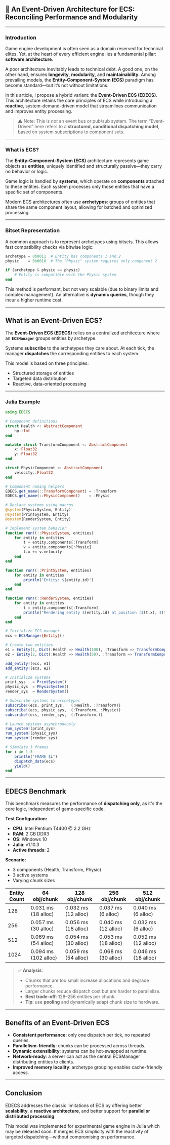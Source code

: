 ## 📄 **An Event-Driven Architecture for ECS: Reconciling Performance and Modularity**

---

### Introduction

Game engine development is often seen as a domain reserved for technical elites. Yet, at the heart of every efficient engine lies a fundamental pillar: **software architecture**.

A poor architecture inevitably leads to technical debt. A good one, on the other hand, ensures **longevity**, **modularity**, and **maintainability**. Among prevailing models, the **Entity-Component-System (ECS)** paradigm has become standard—but it’s not without limitations.

In this article, I propose a hybrid variant: the **Event-Driven ECS (EDECS)**. This architecture retains the core principles of ECS while introducing a **reactive**, system-demand-driven model that streamlines communication and improves entity processing.

> ⚠️ Note: This is *not* an event bus or pub/sub system. The term “Event-Driven” here refers to a **structured, conditional dispatching model**, based on system subscriptions to component sets.

---

### What is ECS?

The **Entity-Component-System (ECS)** architecture represents game objects as **entities**, uniquely identified and structurally passive—they carry no behavior or logic.

Game logic is handled by **systems**, which operate on **components** attached to these entities. Each system processes only those entities that have a specific set of components.

Modern ECS architectures often use **archetypes**: groups of entities that share the same component layout, allowing for batched and optimized processing.

---

### Bitset Representation

A common approach is to represent archetypes using bitsets. This allows fast compatibility checks via bitwise logic:

```julia
archetype = 0b0011  # Entity has components 1 and 2
physic    = 0b0010  # The "Physic" system requires only component 2

if (archetype & physic == physic)
    # Entity is compatible with the Physic system
end
```

This method is performant, but not very scalable (due to binary limits and complex management). An alternative is **dynamic queries**, though they incur a higher runtime cost.

---

## What is an Event-Driven ECS?

The **Event-Driven ECS (EDECS)** relies on a centralized architecture where an **`ECSManager`** groups entities by archetype.

Systems **subscribe** to the archetypes they care about. At each tick, the manager **dispatches** the corresponding entities to each system.

This model is based on three principles:

* Structured storage of entities
* Targeted data distribution
* Reactive, data-oriented processing

---

### Julia Example

```julia
using EDECS

# Component definitions
struct Health <: AbstractComponent
    hp::Int
end

mutable struct TransformComponent <: AbstractComponent
    x::Float32
    y::Float32
end

struct PhysicComponent <: AbstractComponent
    velocity::Float32
end

# Component naming helpers
EDECS.get_name(::TransformComponent) = :Transform
EDECS.get_name(::PhysicComponent)    = :Physic

# Declare systems using macros
@system(PhysicSystem, Entity)
@system(PrintSystem, Entity)
@system(RenderSystem, Entity)

# Implement system behavior
function run!(::PhysicSystem, entities)
    for entity in entities
        t = entity.components[:Transform]
        v = entity.components[:Physic]
        t.x += v.velocity
    end
end

function run!(::PrintSystem, entities)
    for entity in entities
        println("Entity: $(entity.id)")
    end
end

function run!(::RenderSystem, entities)
    for entity in entities
        t = entity.components[:Transform]
        println("Rendering entity $(entity.id) at position ($(t.x), $(t.y))")
    end
end

# Initialize ECS manager
ecs = ECSManager{Entity}()

# Create two entities
e1 = Entity(1, Dict(:Health => Health(100), :Transform => TransformComponent(1.0, 2.0)))
e2 = Entity(2, Dict(:Health => Health(50), :Transform => TransformComponent(-5.0, 0.0), :Physic => PhysicComponent(1.0)))

add_entity!(ecs, e1)
add_entity!(ecs, e2)

# Initialize systems
print_sys   = PrintSystem()
physic_sys  = PhysicSystem()
render_sys  = RenderSystem()

# Subscribe systems to archetypes
subscribe!(ecs, print_sys,   (:Health, :Transform))
subscribe!(ecs, physic_sys,  (:Transform, :Physic))
subscribe!(ecs, render_sys,  (:Transform,))

# Launch systems asynchronously
run_system!(print_sys)
run_system!(physic_sys)
run_system!(render_sys)

# Simulate 3 frames
for i in 1:3
    println("FRAME $i")
    dispatch_data(ecs)
    yield()
end
```

---

## EDECS Benchmark

This benchmark measures the performance of **dispatching only**, as it's the core logic, independent of game-specific code.

**Test Configuration:**

* **CPU**: Intel Pentium T4400 @ 2.2 GHz
* **RAM**: 2 GB DDR3
* **OS**: Windows 10
* **Julia**: v1.10.3
* **Active threads**: 2

**Scenario:**

* 3 components (Health, Transform, Physic)
* 3 active systems
* Varying chunk sizes

| Entity Count | 64 obj/chunk         | 128 obj/chunk       | 256 obj/chunk       | 512 obj/chunk       |
| ------------ | -------------------- | ------------------- | ------------------- | ------------------- |
| 128          | 0.031 ms (18 alloc)  | 0.032 ms (12 alloc) | 0.037 ms (6 alloc)  | 0.040 ms (6 alloc)  |
| 256          | 0.057 ms (30 alloc)  | 0.056 ms (18 alloc) | 0.040 ms (12 alloc) | 0.032 ms (6 alloc)  |
| 512          | 0.069 ms (54 alloc)  | 0.054 ms (30 alloc) | 0.053 ms (18 alloc) | 0.052 ms (12 alloc) |
| 1024         | 0.094 ms (102 alloc) | 0.059 ms (54 alloc) | 0.068 ms (30 alloc) | 0.046 ms (18 alloc) |

> ✅ **Analysis**:
>
> * Chunks that are too small increase allocations and degrade performance.
> * Larger chunks reduce dispatch cost but are harder to parallelize.
> * **Best trade-off**: 128–256 entities per chunk.
> * **Tip**: use **pooling** and dynamically adapt chunk size to hardware.

---

## Benefits of an Event-Driven ECS

* **Consistent performance**: only one dispatch per tick, no repeated queries.
* **Parallelism-friendly**: chunks can be processed across threads.
* **Dynamic extensibility**: systems can be hot-swapped at runtime.
* **Network-ready**: a server can act as the central ECSManager distributing entities to clients.
* **Improved memory locality**: archetype grouping enables cache-friendly access.

---

## Conclusion

EDECS addresses the classic limitations of ECS by offering better **scalability**, a **reactive architecture**, and better support for **parallel or distributed processing**.

This model was implemented for experimental game engine in Julia which may be released soon. It merges ECS simplicity with the reactivity of targeted dispatching—without compromising on performance.

